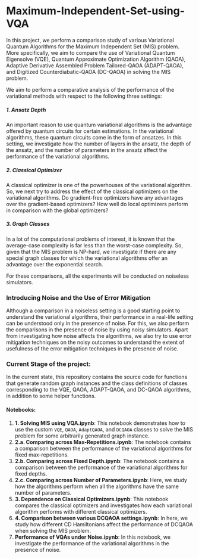# Maximum-Independent-Set-using-VQA
In this project, we perform a comparison study of various Variational Quantum Algorithms for the Maximum Independent Set (MIS) problem. More specifically, we aim to compare the use of Variational Quantum Eigensolve (VQE), Quantum Approximate Optimization Algorithm (QAOA), Adaptive Derivative Assembled Problem Tailored-QAOA (ADAPT-QAOA), and Digitized Counterdiabatic-QAOA (DC-QAOA) in solving the MIS problem. 

We aim to perform a comparative analysis of the performance of the variational methods with respect to the following three settings:
##### 1. Ansatz Depth
An important reason to use quantum variational algorithms is the advantage offered by quantum circuits for certain estimations. In the variational algorithms, these quantum circuits come in the form of ansatzes. In this setting, we investigate how the number of layers in the ansatz, the depth of the ansatz, and the number of parameters in the ansatz affect the performance of the variational algorithms.

##### 2. Classical Optimizer
A classical optimizer is one of the powerhouses of the variational algorithm. So, we next try to address the effect of the classical optimizers on the variational algorithms. Do gradient-free optimizers have any advantages over the gradient-based optimizers? How well do local optimizers perform in comparison with the global optimizers?

##### 3. Graph Classes
In a lot of the computational problems of interest, it is known that the average-case complexity is far less than the worst-case complexity. So, given that the MIS problem is NP-hard, we investigate if there are any special graph classes for which the variational algorithms offer an advantage over the exponential search.

For these comparisons, all the experiments will be conducted on noiseless simulators.

### Introducing Noise and the Use of Error Mitigation

Although a comparison in a noiseless setting is a good starting point to understand the variational algorithms, their performance in a real-life setting can be understood only in the presence of noise. For this, we also perform the comparisons in the presence of noise by using noisy simulators. Apart from investigating how noise affects the algorithms, we also try to use error mitigation techniques on the noisy outcomes to understand the extent of usefulness of the error mitigation techniques in the presence of noise.

### Current Stage of the project:

In the current state, this repository contains the source code for functions that generate random graph instances and the class definitions of classes corresponding to the VQE, QAOA, ADAPT-QAOA, and DC-QAOA algorithms, in addition to some helper functions. 

#### Notebooks:

1. __1. Solving MIS using VQA.ipynb__: This notebook demonstrates how to use the custom `VQE`, `QAOA`, `AdaptQAOA`, and `DCQAOA` classes to solve the MIS problem for some arbitrarily generated graph instance.
2. __2.a. Comparing across Max-Repetitions.ipynb__: The notebook contains a comparison between the performance of the variational algorithms for fixed max-repetitions.
3. __2.b. Comparing across Fixed Depth.ipynb__: The notebook contains a comparison between the performance of the variational algorithms for fixed depths.
4.  __2.c. Comparing across Number of Parameters.ipynb__: Here, we study how the algorithms perform when all the algorithms have the same number of parameters.
5. __3. Dependence on Classical Optimizers.ipynb__: This notebook compares the classical optimizers and investigates how each variational algorithm performs with different classical optimizers.
6. __4. Comparison between various DCQAOA settings.ipynb__: In here, we study how different CD Hamiltonians affect the performance of DCQAOA when solving the MIS problem.
7. __Performance of VQAs under Noise.ipynb__: In this notebook, we investigate the performance of the variational algorithms in the presence of noise.